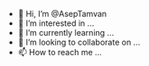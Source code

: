 - 👋 Hi, I’m @AsepTamvan
- 👀 I’m interested in ...
- 🌱 I’m currently learning ...
- 💞️ I’m looking to collaborate on ...
- 📫 How to reach me ...

<!---
AsepTamvan/AsepTamvan is a ✨ special ✨ repository because its `README.md` (this file) appears on your GitHub profile.
You can click the Preview link to take a look at your changes.
--->
